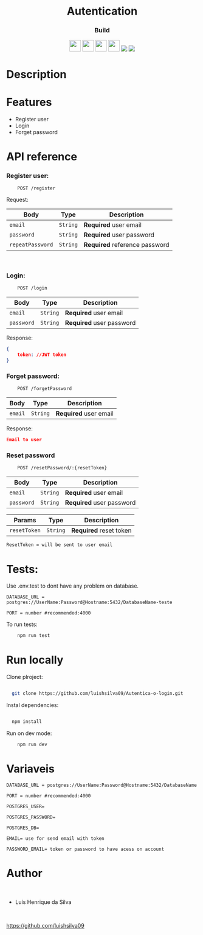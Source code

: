 <h1 align="center">Autentication</h1>

<div align="center">
  <h3>Build</h3>
  <img src="https://img.shields.io/badge/PostgreSQL-316192?style=for-the-badge&logo=postgresql&logoColor=white" height="30px"/>
  <img src="https://img.shields.io/badge/TypeScript-007ACC?style=for-the-badge&logo=typescript&logoColor=white" height="30px"/>
 <img src="https://img.shields.io/badge/Node.js-43853D?style=for-the-badge&logo=node.js&logoColor=white" height="30px"/>  
  <img src="https://img.shields.io/badge/Express.js-404D59?style=for-the-badge&logo=express.js&logoColor=white" height="30px"/>
  <img src="https://img.shields.io/badge/Prisma-3982CE?style=for-the-badge&logo=Prisma&logoColor=white" heigth="30px">
  <img src="https://img.shields.io/badge/Jest-323330?style=for-the-badge&logo=Jest&logoColor=white">
  
  <!--  Badges  source:  https://dev.to/envoy_/150-badges-for-github-pnk  -->
</div>

# Description

# Features

- Register user
- Login
- Forget password

# API reference

### Register user:

```http
    POST /register
```

Request:

| Body             | Type     | Description                     |
| ---------------- | -------- | ------------------------------- |
| `email`          | `String` | **Required** user email         |
| `password`       | `String` | **Required** user password      |
| `repeatPassword` | `String` | **Required** reference password |

</br>

### Login:

```http
    POST /login
```

| Body       | Type     | Description                |
| ---------- | -------- | -------------------------- |
| `email`    | `String` | **Required** user email    |
| `password` | `String` | **Required** user password |

Response:

```json
{
    token: //JWT token
}
```

### Forget password:

```http
    POST /forgetPassword
```

| Body    | Type     | Description             |
| ------- | -------- | ----------------------- |
| `email` | `String` | **Required** user email |

Response:

```json
Email to user
```

### Reset password

```http
    POST /resetPassword/:{resetToken}
```

| Body       | Type     | Description                |
| ---------- | -------- | -------------------------- |
| `email`    | `String` | **Required** user email    |
| `password` | `String` | **Required** user password |

| Params       | Type     | Description              |
| ------------ | -------- | ------------------------ |
| `resetToken` | `String` | **Required** reset token |

`ResetToken = will be sent to user email`

# Tests:

Use .env.test to dont have any problem on database.

`DATABASE_URL = postgres://UserName:Password@Hostname:5432/DatabaseName-teste`

`PORT = number #recommended:4000`

To run tests:

```bash
    npm run test
```

# Run locally

Clone plroject:

```bash

  git clone https://github.com/luishsilva09/Autentica-o-login.git

```

Instal dependencies:

```bash

  npm install

```

Run on dev mode:

```bash
    npm run dev
```

# Variaveis

`DATABASE_URL = postgres://UserName:Password@Hostname:5432/DatabaseName`

`PORT = number #recommended:4000`

`POSTGRES_USER=`

`POSTGRES_PASSWORD=`

`POSTGRES_DB=`

`EMAIL= use for send email with token`

`PASSWORD_EMAIL= token or password to have acess on account`

# Author

​

- Luís Henrique da Silva

​

https://github.com/luishsilva09
